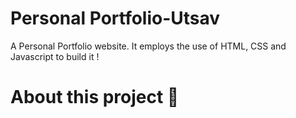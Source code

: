 
# Personal Portfolio-Utsav

A Personal Portfolio website. It employs the use of HTML, CSS and Javascript to build it !

# About this project 🚀
